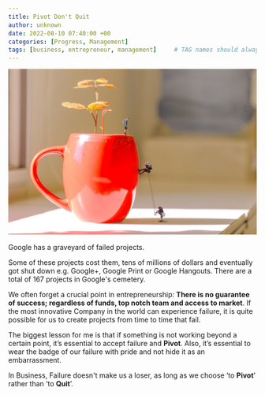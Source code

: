 ```yaml
---
title: Pivot Don't Quit
author: unknown
date: 2022-08-10 07:40:00 +00
categories: [Progress, Management]
tags: [business, entrepreneur, management]     # TAG names should always be lowercase
---
```

![pivot-quit](/assets/img/pivot-quit.jpg)

Google has a graveyard of failed projects.

Some of these projects cost them, tens of millions of dollars and eventually got shut down e.g. Google+, Google Print or Google Hangouts. There are a total of 167 projects in Google's cemetery.

We often forget a crucial point in entrepreneurship: **There is no guarantee of success; regardless of funds, top notch team and access to market**. If the most innovative Company in the world can experience failure, it is quite possible for us to create projects from time to time that fail.

The biggest lesson for me is that if something is not working beyond a certain point, it’s essential to accept failure and **Pivot**. Also, it’s essential to wear the badge of our failure with pride and not hide it as an embarrassment.

In Business, Failure doesn't make us a loser, as long as we choose ‘to **Pivot**’ rather than ‘to **Quit**’.
